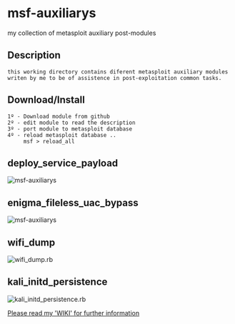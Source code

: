 # msf-auxiliarys
my collection of metasploit auxiliary post-modules


## Description
    this working directory contains diferent metasploit auxiliary modules
    writen by me to be of assistence in post-exploitation common tasks.

## Download/Install
    1º - Download module from github
    2º - edit module to read the description
    3º - port module to metasploit database
    4º - reload metasploit database ..
         msf > reload_all


## deploy_service_payload
![msf-auxiliarys](http://2.1m.yt/HhsOqs.jpg)

## enigma_fileless_uac_bypass
![msf-auxiliarys](http://1.1m.yt/RJUE8Zh.jpg)

## wifi_dump
![wifi_dump.rb](http://2.1m.yt/1Dic4st.jpg)

## kali_initd_persistence
![kali_initd_persistence.rb](http://1.1m.yt/18ZDNk0.png)

[Please read my 'WIKI' for further information](https://github.com/r00t-3xp10it/msf-auxiliarys/wiki/Welcome-to-the-msf-auxiliarys-wiki!)

